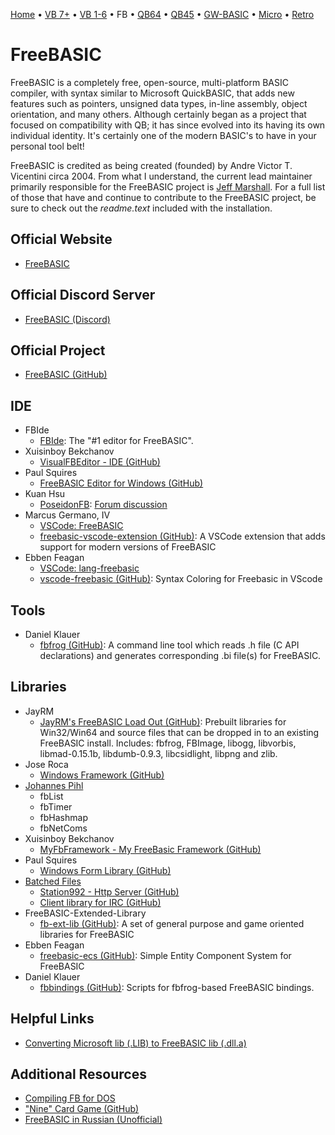 [Home](https://gotbasic.com) • [VB 7+](vb.md) • [VB 1-6](vb6.md) • FB • [QB64](qb64.md) • [QB45](qb.md) • [GW-BASIC](gw-basic.md) • [Micro](micro.md) • [Retro](retro.md)

# FreeBASIC

FreeBASIC is a completely free, open-source, multi-platform BASIC compiler, with syntax similar to Microsoft QuickBASIC, that adds new features such as pointers, unsigned data types, in-line assembly, object orientation, and many others. Although certainly began as a project that focused on compatibility with QB; it has since evolved into its having its own individual identity. It's certainly one of the modern BASIC's to have in your personal tool belt!

FreeBASIC is credited as being created (founded) by Andre Victor T. Vicentini circa 2004. From what I understand, the current lead maintainer primarily responsible for the FreeBASIC project is [Jeff Marshall](https://github.com/jayrm). For a full list of those that have and continue to contribute to the FreeBASIC project, be sure to check out the *readme.text* included with the installation.

## Official Website

- [FreeBASIC](https://www.freebasic.net/)

## Official Discord Server

- [FreeBASIC (Discord)](https://discord.com/invite/286rSdK)

## Official Project

- [FreeBASIC (GitHub)](https://github.com/freebasic/fbc)

## IDE

- FBIde
  - [FBIde](https://fbide.freebasic.net/): The "#1 editor for FreeBASIC".
- Xuisinboy Bekchanov
  - [VisualFBEditor - IDE (GitHub)](https://github.com/XusinboyBekchanov/VisualFBEditor)
- Paul Squires
  - [FreeBASIC Editor for Windows (GitHub)](https://github.com/PaulSquires/WinFBE)
- Kuan Hsu
  - [PoseidonFB](https://bitbucket.org/KuanHsu/poseidonfb): [Forum discussion](https://www.freebasic.net/forum/viewtopic.php?t=23935)
- Marcus Germano, IV
  - [VSCode: FreeBASIC](https://marketplace.visualstudio.com/items?itemName=sorucoder.freebasic)
  - [freebasic-vscode-extension (GitHub)](https://github.com/sorucoder/freebasic-vscode-extension): A VSCode extension that adds support for modern versions of FreeBASIC
- Ebben Feagan
  - [VSCode: lang-freebasic](https://marketplace.visualstudio.com/items?itemName=me0698.lang-freebasic)
  - [vscode-freebasic (GitHub)](https://github.com/mudhairless/vscode-freebasic): Syntax Coloring for Freebasic in VScode

## Tools

- Daniel Klauer
  - [fbfrog (GitHub)](https://github.com/freebasic/fbfrog): A command line tool which reads .h file (C API declarations) and generates corresponding .bi file(s) for FreeBASIC.

## Libraries

- JayRM
  - [JayRM's FreeBASIC Load Out (GitHub)](https://github.com/jayrm/fblo): Prebuilt libraries for Win32/Win64 and source files that can be dropped in to an existing FreeBASIC install. Includes: fbfrog, FBImage, libogg, libvorbis, libmad-0.15.1b, libdumb-0.9.3, libcsidlight, libpng and zlib.
- Jose Roca
  - [Windows Framework (GitHub)](https://github.com/JoseRoca/WinFBX)
- [Johannes Pihl](http://www.jattegames.com/)
  - fbList
  - fbTimer
  - fbHashmap
  - fbNetComs
- Xuisinboy Bekchanov
  - [MyFbFramework - My FreeBasic Framework (GitHub)](https://github.com/XusinboyBekchanov/MyFbFramework)
- Paul Squires
  - [Windows Form Library (GitHub)](https://github.com/PaulSquires/WinFormsX)
- [Batched Files](https://github.com/BatchedFiles)
  - [Station992 - Http Server (GitHub)](https://github.com/BatchedFiles/Station922)
  - [Client library for IRC (GitHub)](https://github.com/BatchedFiles/IrcClientLibrary)
- FreeBASIC-Extended-Library
  - [fb-ext-lib (GitHub)](https://github.com/FreeBASIC-Extended-Library/fb-ext-lib): A set of general purpose and game oriented libraries for FreeBASIC
- Ebben Feagan
  - [freebasic-ecs (GitHub)](https://github.com/mudhairless/freebasic-ecs): Simple Entity Component System for FreeBASIC
- Daniel Klauer
  - [fbbindings (GitHub)](https://github.com/freebasic/fbbindings): Scripts for fbfrog-based FreeBASIC bindings.

## Helpful Links

- [Converting Microsoft lib (.LIB) to FreeBASIC lib (.dll.a)](https://www.freebasic.net/forum/viewtopic.php?t=14036)

## Additional Resources

- [Compiling FB for DOS](https://www.freebasic.net/wiki/DevBuildDos)
- ["Nine" Card Game (GitHub)](https://github.com/TagalongGames/Nine)
- [FreeBASIC in Russian (Unofficial)](http://www.freebasic.su/)
